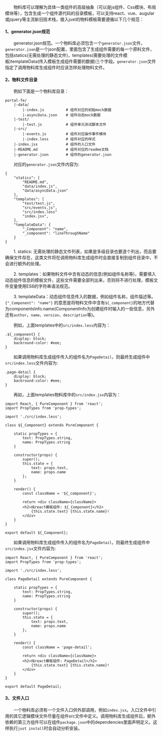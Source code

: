 &emsp;&emsp;物料库可以理解为具体一类组件的高级抽象（可以是js组件、Css模块、布局模块等），包含生成一个组件源代码的目录模板，可以支持react、vue、augular或jquery等主流新旧技术栈，接入just的物料模板需要遵循以下几个规范：

#### 1、generator.json规范

&emsp;&emsp;generator.json规范。一个物料库必须包含一个`generator.json`文件，`generator.json`是一个json配置，里面包含了生成组件需要的每一个原料文件，包括statics(无需处理的静态文件)，templates(需要处理的文件模板)templateData(传入模板生成组件需要的数据)三个字段。`generator.json`文件指定了调用物料库生成组件时应该怎样处理物料文件。

#### 2、物料文件目录

&emsp;&emsp;例如下面是一个物料库目录：

```
portal-fe/
    |-data/
        |-index.js          # 组件对应的初始mock数据
        |-asyncData.json    # 组件动态mock数据
    |-test/
        |-test.js           # 组件单元测试脚本文件
    |-src/
        |-events.js         # 组件对应操作事件模块
        |-index.less        # 组件对应的样式
    |-index.jsx             # 组件的入口文件
    |-README.md             # 组件对应的readme文档
    |-generator.json        # 组件的generator.json
```

&emsp;&emsp;对应的`generator.json`文件内容为:

```
{
    "statics": [
        "README.md",
        "data/index.js",
        "data/asyncData.json"
    ],
    "templates": [
        "test/test.js",
        "src/events.js",
        "src/index.less"
        "index.jsx",
    ],
    "templateData": {
        "_Component": "name",
        "_component": "lineThroughName"
    }
}
```

&emsp;&emsp;1. statics: 无需处理的静态文件列表，如果是多级目录也要逐个列出，而且要确保文件存在，这类文件将在调用物料库生成组件时会直接复制到组件目录中，不会进行额外的处理。

&emsp;&emsp;2. templates：如果物料文件中含有动态的信息(例如组件名称等)，需要填入动态组件信息的模板文件，这些文件需要全部列出来，否则将不进行处理，模板文件变量使用ES6的字符串语法规范。

&emsp;&emsp;3. templateData：动态组件信息传入的数据，例如组件名称，组件描述等。`{"_Component": "name"}` 的意思是将物料文件中含有`${_component}`的地方代替为componentsInfo.name(ComponentInfo为创建组件时输入的一些信息，另外还有`author`，`name`、`version`、`description`等)。

&emsp;&emsp;例如，上面templates中的`src/index.less`内容为：

```
.${_component} {
    display: block;
    backround-color: #eee;
}
```

&emsp;&emsp;如果调用物料库生成组件传入的组件名为`PageDetail`，则最终生成组件中`src/index.less`文件内容为:

```
.page-detail {
    display: block;
    backround-color: #eee;
}
```

&emsp;&emsp;再如，上面templates物料库中的`src/index.jsx`内容为：

```
import React, { PureComponent } from 'react';
import PropTypes from 'prop-types';

import './src/index.less';

class ${_Component} extends PureComponent {

    static propTypes = {
        text: PropTypes.string,
        name: PropTypes.string
    }

    constructor(props) {
        super();
        this.state = {
            text: props.text,
            name: props.name
        };
    }

    render() {
        const className = '${_component}';

        return <div className={className}>
        <h2>纯react模板组件: ${_Component}</h2>
            {this.state.text} {this.state.name}!
        </div>
    }
}

export default ${_Component};
```

&emsp;&emsp;如果调用物料库生成组件传入的组件名为`PageDetail`，则最终生成组件中`src/index.jsx`文件内容为:

```
import React, { PureComponent } from 'react';
import PropTypes from 'prop-types';

import './src/index.less';

class PageDetail extends PureComponent {

    static propTypes = {
        text: PropTypes.string,
        name: PropTypes.string
    }

    constructor(props) {
        super();
        this.state = {
            text: props.text,
            name: props.name
        };
    }

    render() {
        const className = 'page-detail';

        return <div className={className}>
        <h2>纯react模板组件: PageDetail</h2>
            {this.state.text} {this.state.name}!
        </div>
    }
}

export default PageDetail;
```


#### 3、文件入口

&emsp;&emsp;一个物料库必须有一个文件入口供外部调用，例如`index.jsx`。入口文件中引用的其它逻辑模块文件尽量在组件src文件中定义。调用物料库生成组件后，额外依赖的第三方组件可以在组件`package.json`中的dependencies里面声明定义。这样执行`just install`时会自动分析安装。